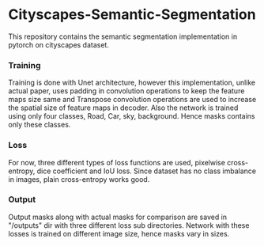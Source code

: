 # Cityscapes-Semantic-Segmentation

This repository contains the semantic segmentation implementation in pytorch on cityscapes dataset. 

### Training

Training is done with Unet architecture, however this implementation, unlike actual paper, uses padding in convolution operations to keep the feature maps size same and Transpose convolution operations are used to increase the spatial size of feature maps in decoder.
Also the network is trained using only four classes, Road, Car, sky, background. Hence masks contains only these classes. 

### Loss

For now, three different types of loss functions are used, pixelwise cross-entropy, dice coefficient and IoU loss. Since dataset has no class imbalance in images, plain cross-entropy works good.

### Output

Output masks along with actual masks for comparison are saved in "/outputs" dir with three different loss sub directories. Network with these losses is trained on different image size, hence masks vary in sizes. 